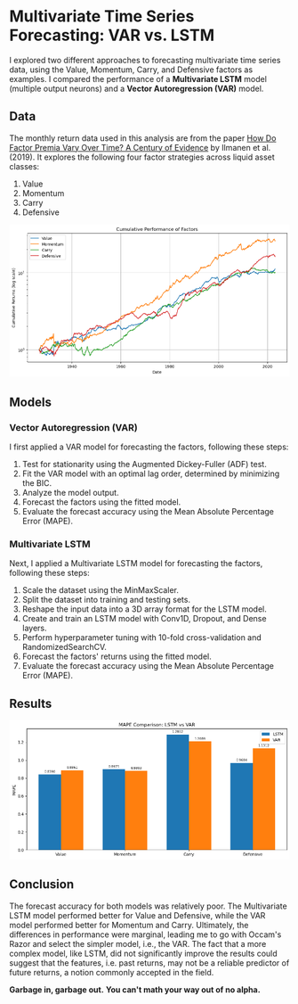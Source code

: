 # Multivariate Time Series Forecasting: VAR vs. LSTM

I explored two different approaches to forecasting multivariate time series data, using the Value, Momentum, Carry, and Defensive factors as examples. I compared the performance of a **Multivariate LSTM** model (multiple output neurons) and a **Vector Autoregression (VAR)** model.

## Data

The monthly return data used in this analysis are from the paper [How Do Factor Premia Vary Over Time? A Century of Evidence](https://papers.ssrn.com/sol3/papers.cfm?abstract_id=3400998) by Ilmanen et al. (2019). It explores the following four factor strategies across liquid asset classes:

1. Value
2. Momentum
3. Carry
4. Defensive

![Cumulative Performance of Factors](Cumulative%20Performance%20of%20Factors.png)

## Models

### Vector Autoregression (VAR)

I first applied a VAR model for forecasting the factors, following these steps:

1. Test for stationarity using the Augmented Dickey-Fuller (ADF) test.
2. Fit the VAR model with an optimal lag order, determined by minimizing the BIC.
3. Analyze the model output.
4. Forecast the factors using the fitted model.
5. Evaluate the forecast accuracy using the Mean Absolute Percentage Error (MAPE).

### Multivariate LSTM

Next, I applied a Multivariate LSTM model for forecasting the factors, following these steps:

1. Scale the dataset using the MinMaxScaler.
2. Split the dataset into training and testing sets.
3. Reshape the input data into a 3D array format for the LSTM model.
4. Create and train an LSTM model with Conv1D, Dropout, and Dense layers.
5. Perform hyperparameter tuning with 10-fold cross-validation and RandomizedSearchCV.
6. Forecast the factors' returns using the fitted model.
7. Evaluate the forecast accuracy using the Mean Absolute Percentage Error (MAPE).

## Results
![MAPE Comparison](MAPE%20Comparison.png)

## Conclusion

The forecast accuracy for both models was relatively poor. The Multivariate LSTM model performed better for Value and Defensive, while the VAR model performed better for Momentum and Carry.
Ultimately, the differences in performance were marginal, leading me to go with Occam's Razor and select the simpler model, i.e., the VAR. The fact that a more complex model, like LSTM, did not significantly improve the results could suggest that the features, i.e. past returns, may not be a reliable predictor of future returns, a notion commonly accepted in the field.

**Garbage in, garbage out.**
**You can't math your way out of no alpha.**
